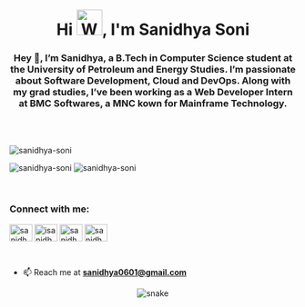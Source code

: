 <h1 align="center">Hi <img src="https://raw.githubusercontent.com/nixin72/nixin72/master/wave.gif" 
         alt="Waving hand animated gif"
         height="45"
         width="45" />, I'm Sanidhya Soni</h1>

<h3 align="center">
Hey 👋, I’m Sanidhya, a B.Tech in Computer Science student at the University of Petroleum and Energy Studies. I’m passionate about Software Development, Cloud and DevOps. Along with my grad studies, I’ve been working as a Web Developer Intern at BMC Softwares, a MNC kown for Mainframe Technology.
</h3>

<br>
<br>

<p align="left"> <img src="https://komarev.com/ghpvc/?username=sanidhya-soni&label=Profile%20views&color=fb8c00&style=flat" alt="sanidhya-soni" /> </p>

<p align="left"> <img src="https://github-readme-stats.vercel.app/api?username=sanidhya-soni&theme=highcontrast&show_icons=true&hide_border=true&count_private=true&card_width=350" alt="sanidhya-soni" />
<img src="https://streak-stats.demolab.com?user=sanidhya-soni&theme=highcontrast&hide_border=true&date_format=M%20j%5B%2C%20Y%5D&card_width=400" alt="sanidhya-soni" />
<!-- <img src="https://github-readme-stats.vercel.app/api/top-langs/?username=sanidhya-soni&theme=highcontrast&show_icons=true&hide_border=true&card_width=500" alt="sanidhya-soni" /> -->
</p>

<br>


<h3 align="left">Connect with me:</h3>
<p align="left">
<a href="https://www.linkedin.com/in/sanidhya-soni" target="_blank"><img align="center" src="https://raw.githubusercontent.com/rahuldkjain/github-profile-readme-generator/master/src/images/icons/Social/linked-in-alt.svg" alt="sanidhya-soni" height="30" width="40" /></a>
<a href="https://twitter.com/isanidhya_soni_" target="blank"><img align="center" src="https://raw.githubusercontent.com/rahuldkjain/github-profile-readme-generator/master/src/images/icons/Social/twitter.svg" alt="isanidhya_soni_" height="30" width="40" /></a>
<a href="https://www.hackerrank.com/sanidhyasoni655" target="blank"><img align="center" src="https://raw.githubusercontent.com/rahuldkjain/github-profile-readme-generator/master/src/images/icons/Social/hackerrank.svg" alt="sanidhyasoni655" height="30" width="40" /></a>
<a href="https://leetcode.com/sanidhya-soni" target="blank"><img align="center" src="https://raw.githubusercontent.com/rahuldkjain/github-profile-readme-generator/master/src/images/icons/Social/leet-code.svg" alt="sanidhya-soni" height="30" width="40" /></a>
</p>

<br>

- 📫 Reach me at **sanidhya0601@gmail.com**

<p align="center">
  <img src="https://github.com/sanidhya-soni/sanidhya-soni/raw/output/github-contribution-grid-snake.svg" alt="snake"></center>
</p>
